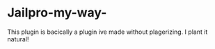# Jailpro-my-way-
This plugin is bacically a plugin ive made without plagerizing. I plant it natural!
